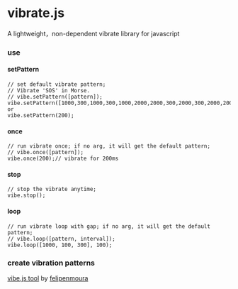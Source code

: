 # vibrate.js
A lightweight，non-dependent vibrate library for javascript


### use

#### setPattern

```
// set default vibrate pattern;
// Vibrate 'SOS' in Morse.
// vibe.setPattern([pattern]);
vibe.setPattern([1000,300,1000,300,1000,2000,2000,300,2000,300,2000,2000,1000,300,1000,300,1000]);
or
vibe.setPattern(200);
```

#### once

```
// run vibrate once; if no arg, it will get the default pattern;
// vibe.once([pattern]);
vibe.once(200);// vibrate for 200ms
```

#### stop

```
// stop the vibrate anytime;
vibe.stop();
```

#### loop

```
// run vibrate loop with gap; if no arg, it will get the default pattern;
// vibe.loop([pattern, interval]);
vibe.loop([1000, 100, 300], 100);
```

### create vibration patterns

[vibe.js tool](https://naschq.github.io/vibe.js/) by [felipenmoura](https://github.com/felipenmoura)
